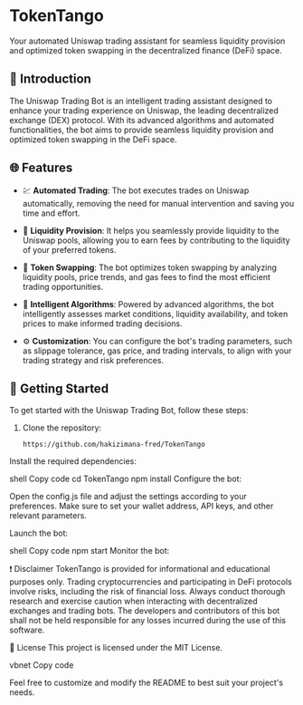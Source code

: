 # TokenTango
 Your automated Uniswap trading assistant for seamless liquidity provision and optimized token swapping in the decentralized finance (DeFi) space.
## 📖 Introduction

The Uniswap Trading Bot is an intelligent trading assistant designed to enhance your trading experience on Uniswap, the leading decentralized exchange (DEX) protocol. With its advanced algorithms and automated functionalities, the bot aims to provide seamless liquidity provision and optimized token swapping in the DeFi space.

## 🌐 Features

- 💹 **Automated Trading**: The bot executes trades on Uniswap automatically, removing the need for manual intervention and saving you time and effort.

- 🌊 **Liquidity Provision**: It helps you seamlessly provide liquidity to the Uniswap pools, allowing you to earn fees by contributing to the liquidity of your preferred tokens.

- 🔄 **Token Swapping**: The bot optimizes token swapping by analyzing liquidity pools, price trends, and gas fees to find the most efficient trading opportunities.

- 🧠 **Intelligent Algorithms**: Powered by advanced algorithms, the bot intelligently assesses market conditions, liquidity availability, and token prices to make informed trading decisions.

- ⚙️ **Customization**: You can configure the bot's trading parameters, such as slippage tolerance, gas price, and trading intervals, to align with your trading strategy and risk preferences.

## 🚀 Getting Started

To get started with the Uniswap Trading Bot, follow these steps:

1. Clone the repository:

   ```shell
   https://github.com/hakizimana-fred/TokenTango
Install the required dependencies:

shell
Copy code
cd TokenTango
npm install
Configure the bot:

Open the config.js file and adjust the settings according to your preferences. Make sure to set your wallet address, API keys, and other relevant parameters.

Launch the bot:

shell
Copy code
npm start
Monitor the bot:


❗️ Disclaimer
TokenTango is provided for informational and educational purposes only. Trading cryptocurrencies and participating in DeFi protocols involve risks, including the risk of financial loss. Always conduct thorough research and exercise caution when interacting with decentralized exchanges and trading bots. The developers and contributors of this bot shall not be held responsible for any losses incurred during the use of this software.

📃 License
This project is licensed under the MIT License.

vbnet
Copy code

Feel free to customize and modify the README to best suit your project's needs.





